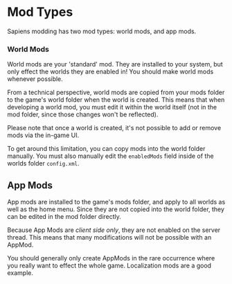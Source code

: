 # Mod Types

Sapiens modding has two mod types: world mods, and app mods.

### World Mods

World mods are your 'standard' mod. They are installed to your system, but only effect the worlds they are enabled in! You should make world mods whenever possible.

From a technical perspective, world mods are copied from your mods folder to the game's world folder when the world is created. This means that when developing a world mod, you must edit it within the world itself (not in the mod folder, since those changes won't be reflected).

Please note that once a world is created, it's not possible to add or remove mods via the in-game UI.

To get around this limitation, you can copy mods into the world folder manually. You must also manually edit the `enabledMods` field inside of the worlds folder `config.xml`.

## App Mods

App mods are installed to the game's mods folder, and apply to all worlds as well as the home menu. Since they are not copied into the world folder, they can be edited in the mod folder directly. 

Because App Mods are *client side only*, they are not enabled on the server thread. This means that many modifications will not be possible with an AppMod.

You should generally only create AppMods in the rare occurrence where you really want to effect the whole game. Localization mods are a good example. 